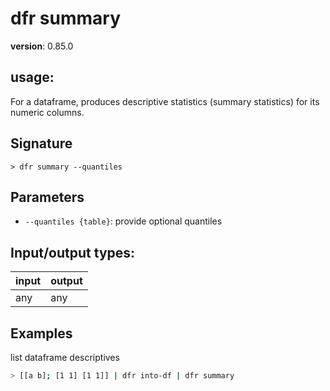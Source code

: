 # dfr summary

**version**: 0.85.0

## **usage**:

For a dataframe, produces descriptive statistics (summary statistics) for its numeric columns.

## Signature

`> dfr summary --quantiles`

## Parameters

- `--quantiles {table}`: provide optional quantiles

## Input/output types:

| input | output |
| ----- | ------ |
| any   | any    |

## Examples

list dataframe descriptives

```bash
> [[a b]; [1 1] [1 1]] | dfr into-df | dfr summary
```
